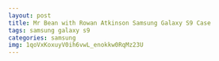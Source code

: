 ```yaml
---
layout: post
title: Mr Bean with Rowan Atkinson Samsung Galaxy S9 Case
tags: samsung galaxy s9
categories: samsung
img: 1qoVxKoxuyV0ih6vwL_enokkw0RqMz23U
---
```

